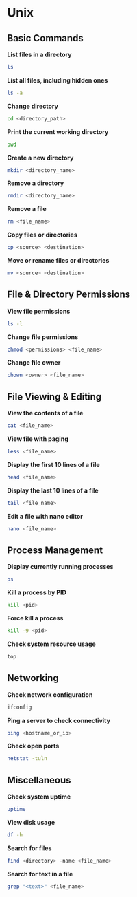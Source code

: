 # Unix

## Basic Commands

**List files in a directory**
```bash
ls
```

**List all files, including hidden ones**
```bash
ls -a
```

**Change directory**
```bash
cd <directory_path>
```

**Print the current working directory**
```bash
pwd
```

**Create a new directory**
```bash
mkdir <directory_name>
```

**Remove a directory**
```bash
rmdir <directory_name>
```

**Remove a file**
```bash
rm <file_name>
```

**Copy files or directories**
```bash
cp <source> <destination>
```

**Move or rename files or directories**
```bash
mv <source> <destination>
```

## File & Directory Permissions

**View file permissions**
```bash
ls -l
```

**Change file permissions**
```bash
chmod <permissions> <file_name>
```

**Change file owner**
```bash
chown <owner> <file_name>
```

## File Viewing & Editing

**View the contents of a file**
```bash
cat <file_name>
```

**View file with paging**
```bash
less <file_name>
```

**Display the first 10 lines of a file**
```bash
head <file_name>
```

**Display the last 10 lines of a file**
```bash
tail <file_name>
```

**Edit a file with nano editor**
```bash
nano <file_name>
```

## Process Management

**Display currently running processes**
```bash
ps
```

**Kill a process by PID**
```bash
kill <pid>
```

**Force kill a process**
```bash
kill -9 <pid>
```

**Check system resource usage**
```bash
top
```

## Networking

**Check network configuration**
```bash
ifconfig
```

**Ping a server to check connectivity**
```bash
ping <hostname_or_ip>
```

**Check open ports**
```bash
netstat -tuln
```

## Miscellaneous

**Check system uptime**
```bash
uptime
```

**View disk usage**
```bash
df -h
```

**Search for files**
```bash
find <directory> -name <file_name>
```

**Search for text in a file**
```bash
grep "<text>" <file_name>
```

